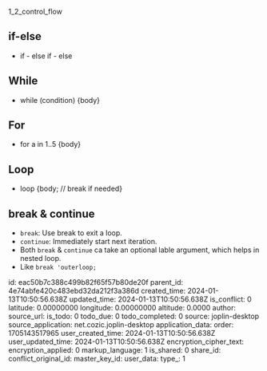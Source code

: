 1_2_control_flow

## if-else 
- if - else if - else

## While
- while (condition) {body}

## For
- for a in 1..5 {body}

## Loop
- loop {body; // break if needed}

## break & continue
- `break`: Use break to exit a loop.
- `continue`: Immediately start next iteration.
- Both `break` & `continue` ca take an optional lable argument, which helps in nested loop.
- Like `break 'outerloop;`


id: eac50b7c388c499b82f65f57b80de20f
parent_id: 4e74abfe420c483ebd32da212f3a386d
created_time: 2024-01-13T10:50:56.638Z
updated_time: 2024-01-13T10:50:56.638Z
is_conflict: 0
latitude: 0.00000000
longitude: 0.00000000
altitude: 0.0000
author: 
source_url: 
is_todo: 0
todo_due: 0
todo_completed: 0
source: joplin-desktop
source_application: net.cozic.joplin-desktop
application_data: 
order: 1705143517965
user_created_time: 2024-01-13T10:50:56.638Z
user_updated_time: 2024-01-13T10:50:56.638Z
encryption_cipher_text: 
encryption_applied: 0
markup_language: 1
is_shared: 0
share_id: 
conflict_original_id: 
master_key_id: 
user_data: 
type_: 1